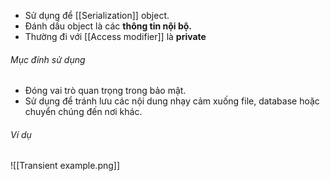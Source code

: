 - Sử dụng để [[Serialization]] object.
- Đánh dấu object là các **thông tin nội bộ.**
- Thường đi với [[Access modifier]] là **private**
###### Mục đính sử dụng
- Đóng vai trò quan trọng trong bảo mật.
- Sử dụng để tránh lưu các nội dung nhạy cảm xuống file, database hoặc chuyển chúng đến nơi khác.
###### Ví dụ
![[Transient example.png]]
